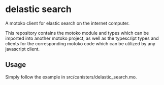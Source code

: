# delastic search

A motoko client for elastic search on the internet computer.

This repository contains the motoko module and types which can be imported into another motoko project, as well as the typescript types and clients for the corresponding motoko code which can be utilized by any javascript client.

## Usage

Simply follow the example in src/canisters/delastic_search.mo.
